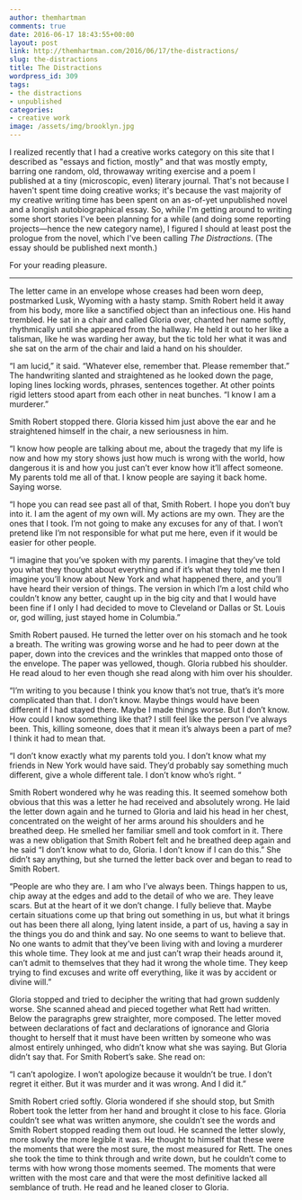 ```yaml
---
author: themhartman
comments: true
date: 2016-06-17 18:43:55+00:00
layout: post
link: http://themhartman.com/2016/06/17/the-distractions/
slug: the-distractions
title: The Distractions
wordpress_id: 309
tags:
- the distractions
- unpublished
categories:
- creative work
image: /assets/img/brooklyn.jpg
---
```


I realized recently that I had a creative works category on this site that I described as "essays and fiction, mostly" and that was mostly empty, barring one random, old, throwaway writing exercise and a poem I published at a tiny (microscopic, even) literary journal. That's not because I haven't spent time doing creative works; it's because the vast majority of my creative writing time has been spent on an as-of-yet unpublished novel and a longish autobiographical essay. So, while I'm getting around to writing some short stories I've been planning for a while (and doing some reporting projects—hence the new category name), I figured I should at least post the prologue from the novel, which I've been calling _The Distractions_. (The essay should be published next month.)

For your reading pleasure.



* * *



The letter came in an envelope whose creases had been worn deep, postmarked Lusk, Wyoming with a hasty stamp. Smith Robert held it away from his body, more like a sanctified object than an infectious one. His hand trembled. He sat in a chair and called Gloria over, chanted her name softly, rhythmically until she appeared from the hallway. He held it out to her like a talisman, like he was warding her away, but the tic told her what it was and she sat on the arm of the chair and laid a hand on his shoulder.

“I am lucid,” it said. “Whatever else, remember that. Please remember that.” The handwriting slanted and straightened as he looked down the page, loping lines locking words, phrases, sentences together. At other points rigid letters stood apart from each other in neat bunches. “I know I am a murderer.”

Smith Robert stopped there. Gloria kissed him just above the ear and he straightened himself in the chair, a new seriousness in him.

“I know how people are talking about me, about the tragedy that my life is now and how my story shows just how much is wrong with the world, how dangerous it is and how you just can’t ever know how it’ll affect someone. My parents told me all of that. I know people are saying it back home. Saying worse.

“I hope you can read see past all of that, Smith Robert. I hope you don’t buy into it. I am the agent of my own will. My actions are my own. They are the ones that I took. I’m not going to make any excuses for any of that. I won’t pretend like I’m not responsible for what put me here, even if it would be easier for other people.

“I imagine that you’ve spoken with my parents. I imagine that they’ve told you what they thought about everything and if it’s what they told me then I imagine you’ll know about New York and what happened there, and you’ll have heard their version of things. The version in which I’m a lost child who couldn’t know any better, caught up in the big city and that I would have been fine if I only I had decided to move to Cleveland or Dallas or St. Louis or, god willing, just stayed home in Columbia.”

Smith Robert paused. He turned the letter over on his stomach and he took a breath. The writing was growing worse and he had to peer down at the paper, down into the crevices and the wrinkles that mapped onto those of the envelope. The paper was yellowed, though. Gloria rubbed his shoulder. He read aloud to her even though she read along with him over his shoulder.

“I’m writing to you because I think you know that’s not true, that’s it’s more complicated than that. I don’t know. Maybe things would have been different if I had stayed there. Maybe I made things worse. But I don’t know. How could I know something like that? I still feel like the person I’ve always been. This, killing someone, does that it mean it’s always been a part of me? I think it had to mean that.

“I don’t know exactly what my parents told you. I don’t know what my friends in New York would have said. They’d probably say something much different, give a whole different tale. I don’t know who’s right. “

Smith Robert wondered why he was reading this. It seemed somehow both obvious that this was a letter he had received and absolutely wrong. He laid the letter down again and he turned to Gloria and laid his head in her chest, concentrated on the weight of her arms around his shoulders and he breathed deep. He smelled her familiar smell and took comfort in it. There was a new obligation that Smith Robert felt and he breathed deep again and he said “I don’t know what to do, Gloria. I don’t know if I can do this.” She didn’t say anything, but she turned the letter back over and began to read to Smith Robert.

“People are who they are. I am who I’ve always been. Things happen to us, chip away at the edges and add to the detail of who we are. They leave scars. But at the heart of it we don’t change. I fully believe that. Maybe certain situations come up that bring out something in us, but what it brings out has been there all along, lying latent inside, a part of us, having a say in the things you do and think and say. No one seems to want to believe that. No one wants to admit that they’ve been living with and loving a murderer this whole time. They look at me and just can’t wrap their heads around it, can’t admit to themselves that they had it wrong the whole time. They keep trying to find excuses and write off everything, like it was by accident or divine will.”

Gloria stopped and tried to decipher the writing that had grown suddenly worse. She scanned ahead and pieced together what Rett had written. Below the paragraphs grew straighter, more composed. The letter moved between declarations of fact and declarations of ignorance and Gloria thought to herself that it must have been written by someone who was almost entirely unhinged, who didn’t know what she was saying. But Gloria didn’t say that. For Smith Robert’s sake. She read on:

“I can’t apologize. I won’t apologize because it wouldn’t be true. I don’t regret it either. But it was murder and it was wrong. And I did it.”

Smith Robert cried softly. Gloria wondered if she should stop, but Smith Robert took the letter from her hand and brought it close to his face. Gloria couldn’t see what was written anymore, she couldn’t see the words and Smith Robert stopped reading them out loud. He scanned the letter slowly, more slowly the more legible it was. He thought to himself that these were the moments that were the most sure, the most measured for Rett. The ones she took the time to think through and write down, but he couldn’t come to terms with how wrong those moments seemed. The moments that were written with the most care and that were the most definitive lacked all semblance of truth. He read and he leaned closer to Gloria.
